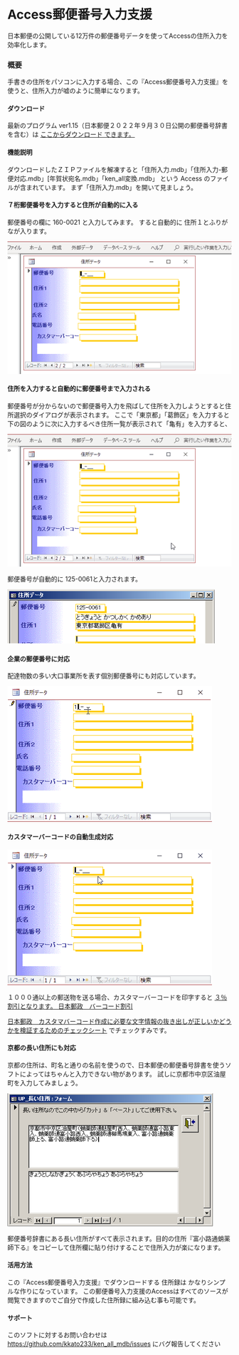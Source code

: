 ﻿Access郵便番号入力支援
===========

日本郵便の公開している12万件の郵便番号データを使ってAccessの住所入力を効率化します。

### 概要

手書きの住所をパソコンに入力する場合、この『Access郵便番号入力支援』を使うと、住所入力が嘘のように簡単になります。 

#### ダウンロード

最新のプログラム ver1.15（日本郵便２０２２年９月３０日公開の郵便番号辞書を含む）は 
[ここからダウンロード できます。]( https://github.com/kkato233/ken_all_mdb/releases )

#### 機能説明

ダウンロードしたＺＩＰファイルを解凍すると「住所入力.mdb」「住所入力-郵便対応.mdb」[年賀状宛名.mdb」「ken_all変換.mdb」
という Access のファイルが含まれています。
まず「住所入力.mdb」を開いて見ましょう。 

#### ７桁郵便番号を入力すると住所が自動的に入る

郵便番号の欄に 160-0021 と入力してみます。
すると自動的に 住所１とふりがなが入ります。 

![７桁郵便番号を入力すると住所が自動的に入る](./html/img/kenall1.gif)

#### 住所を入力すると自動的に郵便番号まで入力される

郵便番号が分からないので郵便番号入力を飛ばして住所を入力しようとすると住所選択のダイアログが表示されます。
ここで「東京都」「葛飾区」を入力すると下の図のように次に入力するべき住所一覧が表示されて「亀有」を入力すると、

![住所を入力すると自動的に郵便番号まで入力される](./html/img/kenall2.gif)


郵便番号が自動的に 125-0061と入力されます。

![郵便番号が自動的に入力される](./html/img/kenall3.png)

#### 企業の郵便番号に対応
配達物数の多い大口事業所を表す個別郵便番号にも対応しています。


![大口郵便番号対応](./html/img/kenall5.gif)

#### カスタマーバーコードの自動生成対応


![カスタマーバーコード入力](./html/img/kenall6.gif)

１０００通以上の郵送物を送る場合、カスタマーバーコードを印字すると 
[３％割引となります。 日本郵政　バーコード割引](https://www.post.japanpost.jp/zipcode/zipmanual/p30.html) 

[日本郵政　カスタマバーコード作成に必要な文字情報の抜き出しが正しいかどうかを検証するためのチェックシート](https://www.post.japanpost.jp/zipcode/zipmanual/p25.html)
でチェックすみです。

#### 京都の長い住所にも対応

京都の住所は、町名と通りの名前を使うので、日本郵便の郵便番号辞書を使うソフトによってはちゃんと入力できない物があります。
 試しに京都市中京区油屋町を入力してみましょう。

![京都の長い住所も大丈夫](./html/img/kenall4.png)

郵便番号辞書にある長い住所がすべて表示されます。目的の住所『富小路通蛸薬師下る』をコピーして住所欄に貼り付けすることで住所入力が楽になります。


#### 活用方法

この『Access郵便番号入力支援』でダウンロードする 住所録は かなりシンプルな作りになっています。 
この郵便番号入力支援のAccessはすべてのソースが閲覧できますのでご自分で作成した住所録に組み込む事も可能です。 

#### サポート

このソフトに対するお問い合わせは
 https://github.com/kkato233/ken_all_mdb/issues
 にバグ報告してください
